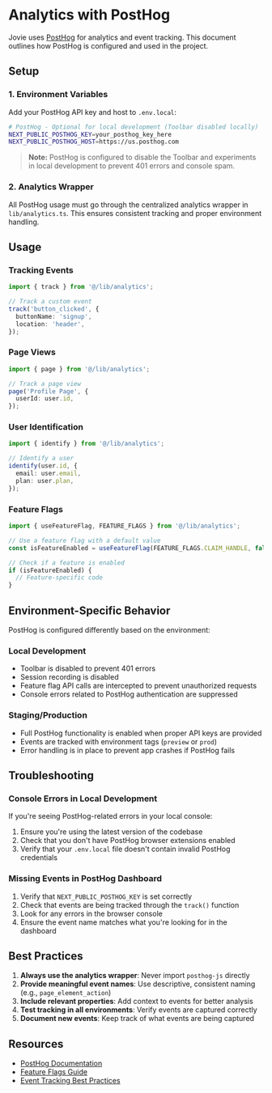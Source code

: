 # Analytics with PostHog

Jovie uses [PostHog](https://posthog.com/) for analytics and event tracking. This document outlines how PostHog is configured and used in the project.

## Setup

### 1. Environment Variables

Add your PostHog API key and host to `.env.local`:

```bash
# PostHog - Optional for local development (Toolbar disabled locally)
NEXT_PUBLIC_POSTHOG_KEY=your_posthog_key_here
NEXT_PUBLIC_POSTHOG_HOST=https://us.posthog.com
```

> **Note:** PostHog is configured to disable the Toolbar and experiments in local development to prevent 401 errors and console spam.

### 2. Analytics Wrapper

All PostHog usage must go through the centralized analytics wrapper in `lib/analytics.ts`. This ensures consistent tracking and proper environment handling.

## Usage

### Tracking Events

```typescript
import { track } from '@/lib/analytics';

// Track a custom event
track('button_clicked', {
  buttonName: 'signup',
  location: 'header',
});
```

### Page Views

```typescript
import { page } from '@/lib/analytics';

// Track a page view
page('Profile Page', {
  userId: user.id,
});
```

### User Identification

```typescript
import { identify } from '@/lib/analytics';

// Identify a user
identify(user.id, {
  email: user.email,
  plan: user.plan,
});
```

### Feature Flags

```typescript
import { useFeatureFlag, FEATURE_FLAGS } from '@/lib/analytics';

// Use a feature flag with a default value
const isFeatureEnabled = useFeatureFlag(FEATURE_FLAGS.CLAIM_HANDLE, false);

// Check if a feature is enabled
if (isFeatureEnabled) {
  // Feature-specific code
}
```

## Environment-Specific Behavior

PostHog is configured differently based on the environment:

### Local Development

- Toolbar is disabled to prevent 401 errors
- Session recording is disabled
- Feature flag API calls are intercepted to prevent unauthorized requests
- Console errors related to PostHog authentication are suppressed

### Staging/Production

- Full PostHog functionality is enabled when proper API keys are provided
- Events are tracked with environment tags (`preview` or `prod`)
- Error handling is in place to prevent app crashes if PostHog fails

## Troubleshooting

### Console Errors in Local Development

If you're seeing PostHog-related errors in your local console:

1. Ensure you're using the latest version of the codebase
2. Check that you don't have PostHog browser extensions enabled
3. Verify that your `.env.local` file doesn't contain invalid PostHog credentials

### Missing Events in PostHog Dashboard

1. Verify that `NEXT_PUBLIC_POSTHOG_KEY` is set correctly
2. Check that events are being tracked through the `track()` function
3. Look for any errors in the browser console
4. Ensure the event name matches what you're looking for in the dashboard

## Best Practices

1. **Always use the analytics wrapper**: Never import `posthog-js` directly
2. **Provide meaningful event names**: Use descriptive, consistent naming (e.g., `page_element_action`)
3. **Include relevant properties**: Add context to events for better analysis
4. **Test tracking in all environments**: Verify events are captured correctly
5. **Document new events**: Keep track of what events are being captured

## Resources

- [PostHog Documentation](https://posthog.com/docs)
- [Feature Flags Guide](https://posthog.com/docs/feature-flags/manual)
- [Event Tracking Best Practices](https://posthog.com/docs/product-analytics/events)
